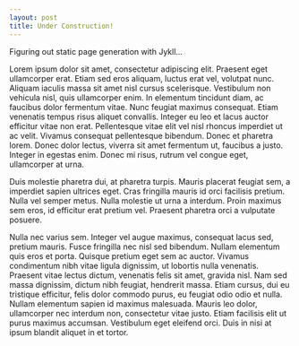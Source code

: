 ```yaml
---
layout: post
title: Under Construction!
---
```


Figuring out static page generation with Jykll...

Lorem ipsum dolor sit amet, consectetur adipiscing elit. Praesent eget ullamcorper erat. Etiam sed eros aliquam, luctus erat vel, volutpat nunc. Aliquam iaculis massa sit amet nisl cursus scelerisque. Vestibulum non vehicula nisl, quis ullamcorper enim. In elementum tincidunt diam, ac faucibus dolor fermentum vitae. Nunc feugiat maximus consequat. Etiam venenatis tempus risus aliquet convallis. Integer eu leo et lacus auctor efficitur vitae non erat. Pellentesque vitae elit vel nisl rhoncus imperdiet ut ac velit. Vivamus consequat pellentesque bibendum. Donec et pharetra lorem. Donec dolor lectus, viverra sit amet fermentum ut, faucibus a justo. Integer in egestas enim. Donec mi risus, rutrum vel congue eget, ullamcorper at urna.

Duis molestie pharetra dui, at pharetra turpis. Mauris placerat feugiat sem, a imperdiet sapien ultrices eget. Cras fringilla mauris id orci facilisis pretium. Nulla vel semper metus. Nulla molestie ut urna a interdum. Proin maximus sem eros, id efficitur erat pretium vel. Praesent pharetra orci a vulputate posuere.

Nulla nec varius sem. Integer vel augue maximus, consequat lacus sed, pretium mauris. Fusce fringilla nec nisl sed bibendum. Nullam elementum quis eros et porta. Quisque pretium eget sem ac auctor. Vivamus condimentum nibh vitae ligula dignissim, ut lobortis nulla venenatis. Praesent vitae lectus dictum, venenatis felis sit amet, gravida nisl. Nam sed massa dignissim, dictum nibh feugiat, hendrerit massa. Etiam cursus, dui eu tristique efficitur, felis dolor commodo purus, eu feugiat odio odio et nulla. Nullam elementum sapien id maximus malesuada. Mauris leo dolor, ullamcorper nec interdum non, consectetur vitae justo. Etiam facilisis elit ut purus maximus accumsan. Vestibulum eget eleifend orci. Duis in nisi at ipsum blandit aliquet in et tortor.
